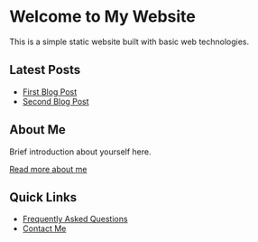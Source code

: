 # Welcome to My Website

<!-- Title for the page -->
<!-- title: Home -->

This is a simple static website built with basic web technologies.

## Latest Posts

- [First Blog Post](/blog/first-post)
- [Second Blog Post](/blog/second-post)

## About Me

Brief introduction about yourself here.

[Read more about me](/about)

## Quick Links

- [Frequently Asked Questions](/faq)
- [Contact Me](/contact) 